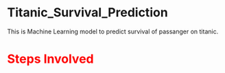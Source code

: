 # Titanic_Survival_Prediction
This is Machine Learning model to predict survival of passanger on titanic.
<h1 style="color:red"> Steps Involved </h1>
